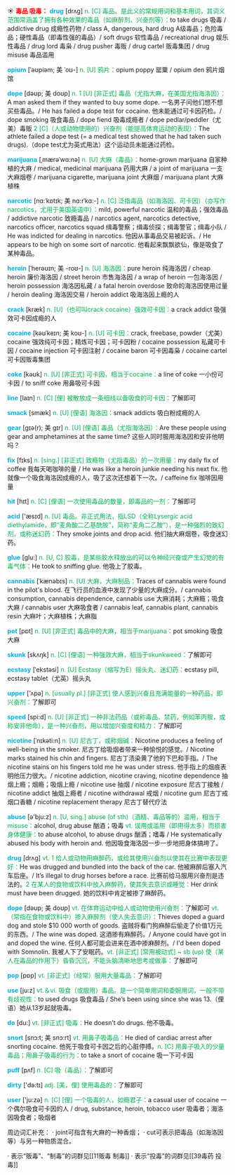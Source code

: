 ☀ <font color="red">**毒品 吸毒：**</font>
<font color="sky blue">**drug**</font> [drʌɡ] 
<font color="#00b050">n. [C] 毒品。是此义的常规用词和基本用词，其词义范围常涵盖了拥有各种效果的毒品（如麻醉剂、兴奋剂等）：</font>to take drugs 吸毒 / addictive drug 成瘾性药物 / class A, dangerous, hard drug A级毒品；危险毒品；硬性毒品（即毒性强的毒品）/ soft drugs 软性毒品 / recreational drug 娱乐性毒品 / drug lord 毒枭 / drug pusher 毒贩 / drug cartel 贩毒集团 / drug misuse 毒品滥用
                                 
<font color="sky blue">**opium**</font> [ˈəʊpiəm; 美 ˈoʊ-]
<font color="#00b050">n. [U] 鸦片：</font>opium poppy 罂粟 / opium den 鸦片烟馆

<font color="sky blue">**dope**</font> [dəʊp; 美 doʊp]
<font color="#00b050">n. 1 [U] [非正式] 毒品（尤指大麻，在美国尤指海洛因）：</font>A man asked them if they wanted to buy some dope. 一名男子问他们想不想买些毒品。/ He has failed a dope test for cocaine. 他未能通过可卡因药检。/ dope smoking 吸食毒品 / dope fiend 吸毒成瘾者 / dope pedlar/peddler（尤美）毒贩 <font color="#00b050">2 [C]（人或动物使用的）兴奋剂（能提高体育运动的表现）：</font>The athlete failed a dope test (= a medical test showed that he had taken such drugs).（dope test尤为英式用法）这个运动员未能通过药检。
           
<font color="sky blue">**marijuana**</font> [ˌmærəˈwɑ:nə]
<font color="#00b050">n. [U] 大麻（毒品）：</font>home-grown marijuana 自家种植的大麻 / medical, medicinal marijuana 药用大麻 / a joint of marijuana 一支大麻烟卷 / marijuana cigarette, marijuana joint 大麻烟 / marijuana plant 大麻植株

<font color="sky blue">**narcotic**</font> [nɑ:ˈkɒtɪk; 美 nɑ:rˈkɑ:-]
<font color="#00b050">n. [C] 泛指毒品（如海洛因、可卡因）（亦写作narcotics，尤用于美国英语中）：</font>mild, powerful narcotic 温和的毒品；强效毒品 / addictive narcotic 致瘾毒品 / narcotics agent, narcotics detective, narcotics officer, narcotics squad 缉毒警察；缉毒侦探；缉毒警官；缉毒小队 / He was indicted for dealing in narcotics. 他因从事毒品交易被起诉。/ He appears to be high on some sort of narcotic. 他看起来飘飘欲仙，像是吸食了某种毒品。
             
<font color="sky blue">**heroin**</font> [ˈherəʊɪn; 美 -roʊ-]
<font color="#00b050">n. [U] 海洛因：</font>pure heroin 纯海洛因 / cheap heroin 廉价海洛因 / street heroin 市售海洛因 / a wrap of heroin 一包海洛因 / heroin possession 海洛因私藏 / a fatal heroin overdose 致命的海洛因使用过量 / heroin dealing 海洛因交易 / heroin addict 吸海洛因上瘾的人

<font color="sky blue">**crack**</font> [kræk]
<font color="#00b050">n. [U]（也可叫crack cocaine）强效可卡因：</font>a crack addict 吸强效可卡因成瘾的人
         
<font color="sky blue">**cocaine**</font> [kəʊˈkeɪn; 美 koʊ-]
<font color="#00b050">n. [U] 可卡因：</font>crack, freebase, powder（尤美）cocaine 强效纯可卡因；精炼可卡因；可卡因粉 / cocaine possession 私藏可卡因 / cocaine injection 可卡因注射 / cocaine baron 可卡因毒枭 / cocaine cartel 可卡因贩毒集团        
           
<font color="sky blue">**coke**</font> [kəʊk] 
<font color="#00b050">n. [U] [非正式] 可卡因，相当于cocaine：</font>a line of coke 一小份可卡因 / to sniff coke 用鼻吸可卡因

<font color="sky blue">**line**</font> [laɪn] 
<font color="#00b050">n. [C] [俚] 被散放成一条细线以备吸食的可卡因：</font>了解即可

<font color="sky blue">**smack**</font> [smæk]
<font color="#00b050">n. [U] [俚语] 海洛因：</font>smack addicts 吸白粉成瘾的人
            
<font color="sky blue">**gear**</font> [gɪə(r); 美 gɪr]
<font color="#00b050">n. [U] [俚语] 毒品（尤指海洛因）：</font>Are these people using gear and amphetamines at the same time? 这些人同时服用海洛因和安非他明吗？
 
<font color="sky blue">**fix**</font> [fɪks] 
<font color="#00b050">n. [sing.] [非正式] 致瘾物（尤指毒品）的一次用量：</font>my daily fix of coffee 我每天喝咖啡的量 / He was like a heroin junkie needing his next fix. 他就像一个吸食海洛因成瘾的人，吸了这次还想着下一次。/ caffeine fix 咖啡因用量

<font color="sky blue">**hit**</font> [hɪt] 
<font color="#00b050">n. [C] [俚语] 一次使用毒品的数量，即毒品的一剂：</font>了解即可

<font color="sky blue">**acid**</font> ['æsɪd] 
<font color="#00b050">n. [U] 毒品。非正式用法，指LSD（全称Lysergic acid diethylamide，即“麦角酸二乙基酰胺”，简称“麦角二乙胺”），是一种强烈的致幻剂，或称迷幻药：</font>They smoke joints and drop acid. 他们抽大麻烟卷，吸食迷幻药。

<font color="sky blue">**glue**</font> [ɡlu:] 
<font color="#00b050">n. [U, C] 胶毒，是某些胶水释放出的可以令神经兴奋或产生幻觉的有毒气体：</font>He took to sniffing glue. 他吸上了胶毒。

<font color="sky blue">**cannabis**</font> [ˈkænəbɪs]
<font color="#00b050">n. [U] 大麻，大麻制品：</font>Traces of cannabis were found in the pilot's blood. 在飞行员的血液中发现了少量的大麻成分。/ cannabis consumption, cannabis dependence, cannabis use 大麻消耗；大麻瘾；吸食大麻 / cannabis user 大麻吸食者 / cannabis leaf, cannabis plant, cannabis resin 大麻叶；大麻植株；大麻脂

<font color="sky blue">**pot**</font> [pɒt] 
<font color="#00b050">n. [U] [非正式] 毒品中的大麻，相当于marijuana：</font>pot smoking 吸食大麻
           
<font color="sky blue">**skunk**</font> [skʌŋk]
<font color="#00b050">n. [C] [俚语] 一种强效大麻，相当于skunkweed：</font>了解即可
           
<font color="sky blue">**ecstasy**</font> [ˈekstəsi]
<font color="#00b050">n. [U] Ecstasy（缩写为E）摇头丸、迷幻药：</font>ecstasy pill, ecstasy tablet（尤英）摇头丸

<font color="sky blue">**upper**</font> ['ʌpə] 
<font color="#00b050">n. [usually pl.] [非正式] 使人感到兴奋且充满能量的一种药品，即兴奋剂：</font>了解即可

<font color="sky blue">**speed**</font> [spi:d] 
<font color="#00b050">n. [U] [非正式] 一种非法药品（或称毒品、禁药，例如苯丙胺，或称安非他命），是一种兴奋剂，用以增加兴奋度和精力：</font>了解即可
           
<font color="sky blue">**nicotine**</font> [ˈnɪkəti:n]
<font color="#00b050">n. [U] 尼古丁，或称烟碱：</font>Nicotine produces a feeling of well-being in the smoker. 尼古丁给吸烟者带来一种愉悦的感觉。/ Nicotine marks stained his chin and fingers. 尼古丁渍染黄了他的下巴和手指。/ The nicotine stains on his fingers told me he was under stress. 他手指上的烟痕表明他压力很大。/ nicotine addiction, nicotine craving, nicotine dependence 抽烟上瘾；烟瘾；吸烟上瘾 / nicotine use 抽烟 / nicotine exposure 尼古丁接触 / nicotine addict 抽烟上瘾者 / nicotine withdrawal 戒烟 / nicotine gum 尼古丁戒烟口香糖 / nicotine replacement therapy 尼古丁替代疗法

<font color="sky blue">**abuse**</font> [ə'bju:z] 
<font color="#00b050">n. [U, sing.] abuse (of sth)（酒精、毒品等的）滥用，相当于misuse：</font>alcohol, drug abuse 酗酒；吸毒 <font color="#00b050">vt. 误用或滥用（即用得太多）而损害身体健康：</font>to abuse alcohol, to abuse drugs 酗酒；嗜毒 / He systematically abused his body with heroin and. 他因吸食海洛因一步一步地把身体搞垮了。

<font color="sky blue">**drug**</font> [drʌɡ] 
<font color="#00b050">vt. 1 给人或动物用麻醉药，或给其使用兴奋剂以使其在比赛中表现更好：</font>He was drugged and bundled into the back of the car. 他被麻醉后塞入汽车后座。/ It’s illegal to drug horses before a race. 比赛前给马服用兴奋剂是违法的。<font color="#00b050">2 在某人的食物或饮料中放入麻醉药，使其失去意识或睡觉：</font>Her drink must have been drugged. 她的饮料中肯定被掺了麻醉药。
           
<font color="sky blue">**dope**</font> [dəʊp; 美 doʊp]
<font color="#00b050">vt. 在体育运动中给人或动物使用兴奋剂：</font>了解即可 <font color="#00b050">vt.（常指在食物或饮料中）掺入麻醉剂（使人失去意识）：</font>Thieves doped a guard dog and stole $10 000 worth of goods. 盗贼将看门狗麻醉后偷走了价值1万元的东西。/ The wine was doped. 这酒掺有麻醉药。/ Anyone could have got in and doped the wine. 任何人都可能会进来在酒中掺麻醉剂。/ I'd been doped with Somnolin. 我被人下了安眠药。<font color="#00b050">vt. [非正式] [常用被动式] ~ sb (up) 使（某人在毒品的作用下）昏昏沉沉，不能头脑清晰地思考或做事：</font>了解即可

<font color="sky blue">**pop**</font> [pɒp] 
<font color="#00b050">vt. [非正式]（经常）服用大量毒品：</font>了解即可

<font color="sky blue">**use**</font> [ju:z] 
<font color="#00b050">vt.＆vi. 吸食（或服用）毒品。是一个简单用词和委婉用词，一般不带有歧视性：</font>to used drugs 吸食毒品 / She’s been using since she was 13.（俚语）她从13岁起就吸毒。

<font color="sky blue">**do**</font> [du:] 
<font color="#00b050">vt. [非正式] 吸毒：</font>He doesn’t do drugs. 他不吸毒。
           
<font color="sky blue">**snort**</font> [snɔ:t; 美 snɔ:rt]
<font color="#00b050">vt. 用鼻子吸毒品：</font>He died of cardiac arrest after snorting cocaine. 他死于吸食可卡因之后的心脏停搏。<font color="#00b050">n. [C] 用鼻子吸入的少量毒品；用鼻子吸毒的行为：</font>to take a snort of cocaine 吸一下可卡因
           
<font color="sky blue">**puff**</font> [pʌf]
<font color="#00b050">n. [C] 吸（毒品）：</font>了解即可

<font color="sky blue">**dirty**</font> ['də:tɪ] 
<font color="#00b050">adj. [美，俚] 使用毒品的：</font>了解即可
 
<font color="sky blue">**user**</font> ['ju:zə] 
<font color="#00b050">n. [C] [俚] 一个吸毒的人，如瘾君子：</font>a casual user of cocaine 一个偶尔吸食可卡因的人 / drug, substance, heroin, tobacco user 吸毒者；海洛因吸食者；吸烟者

周边词汇补充：
· joint可指含有大麻的一种香烟；
· cut可表示把毒品（如海洛因等）与另一种物质混合。

· 表示“贩毒”、“制毒”的词群见[[11贩毒 制毒]]
· 表示“投毒”的词群见[[39毒药 投毒]]